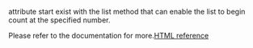 attribute start exist with the list method that can enable the list to begin count at the specified number. 

Please refer to the documentation for more.[HTML reference](https://developer.mozilla.org/en-US/docs/Web/HTML/Element/ol)